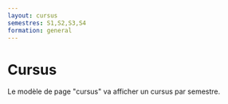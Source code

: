 ```yaml
---
layout: cursus
semestres: S1,S2,S3,S4
formation: general
---
```


# Cursus

Le modèle de page "cursus" va afficher un cursus par semestre.

